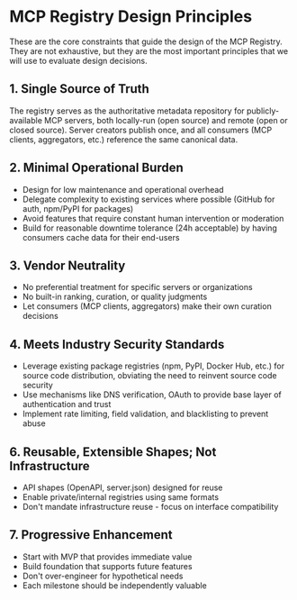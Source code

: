 # MCP Registry Design Principles

These are the core constraints that guide the design of the MCP Registry. They are not exhaustive, but they are the most important principles that we will use to evaluate design decisions.

## 1. Single Source of Truth

The registry serves as the authoritative metadata repository for publicly-available MCP servers, both locally-run (open source) and remote (open or closed source). Server creators publish once, and all consumers (MCP clients, aggregators, etc.) reference the same canonical data.

## 2. Minimal Operational Burden

- Design for low maintenance and operational overhead
- Delegate complexity to existing services where possible (GitHub for auth, npm/PyPI for packages)
- Avoid features that require constant human intervention or moderation
- Build for reasonable downtime tolerance (24h acceptable) by having consumers cache data for their end-users

## 3. Vendor Neutrality

- No preferential treatment for specific servers or organizations
- No built-in ranking, curation, or quality judgments
- Let consumers (MCP clients, aggregators) make their own curation decisions

## 4. Meets Industry Security Standards

- Leverage existing package registries (npm, PyPI, Docker Hub, etc.) for source code distribution, obviating the need to reinvent source code security
- Use mechanisms like DNS verification, OAuth to provide base layer of authentication and trust
- Implement rate limiting, field validation, and blacklisting to prevent abuse

## 6. Reusable, Extensible Shapes; Not Infrastructure

- API shapes (OpenAPI, server.json) designed for reuse
- Enable private/internal registries using same formats
- Don't mandate infrastructure reuse - focus on interface compatibility

## 7. Progressive Enhancement

- Start with MVP that provides immediate value
- Build foundation that supports future features
- Don't over-engineer for hypothetical needs
- Each milestone should be independently valuable